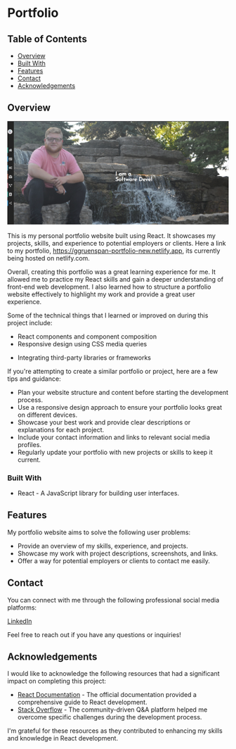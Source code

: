 # Portfolio

## Table of Contents

- [Overview](#overview)
- [Built With](#built-with)
- [Features](#features)
- [Contact](#contact)
- [Acknowledgements](#acknowledgements)

## Overview

![Portfolio Screenshot](./src/components/assets/images/Portfolio.png)

This is my personal portfolio website built using React. It showcases my projects, skills, and experience to potential employers or clients. Here a link to my portfolio, https://ggruenspan-portfolio-new.netlify.app, its currently being hosted on netlify.com.

Overall, creating this portfolio was a great learning experience for me. It allowed me to practice my React skills and gain a deeper understanding of front-end web development. I also learned how to structure a portfolio website effectively to highlight my work and provide a great user experience.

Some of the technical things that I learned or improved on during this project include:
- React components and component composition  
- Responsive design using CSS media queries
<!-- Routing and navigation using React Router -->
- Integrating third-party libraries or frameworks

If you're attempting to create a similar portfolio or project, here are a few tips and guidance:
- Plan your website structure and content before starting the development process.
- Use a responsive design approach to ensure your portfolio looks great on different devices.
- Showcase your best work and provide clear descriptions or explanations for each project.
- Include your contact information and links to relevant social media profiles.
- Regularly update your portfolio with new projects or skills to keep it current.

### Built With

- React - A JavaScript library for building user interfaces.

## Features

My portfolio website aims to solve the following user problems:

- Provide an overview of my skills, experience, and projects.
- Showcase my work with project descriptions, screenshots, and links.
- Offer a way for potential employers or clients to contact me easily.

## Contact

You can connect with me through the following professional social media platforms:

[LinkedIn](https://www.linkedin.com/in/ggruenspan/)

Feel free to reach out if you have any questions or inquiries!

## Acknowledgements

I would like to acknowledge the following resources that had a significant impact on completing this project:

- [React Documentation](https://react.dev/learn) - The official documentation provided a comprehensive guide to React development.
- [Stack Overflow](https://stackoverflow.com/) - The community-driven Q&A platform helped me overcome specific challenges during the development process.

I'm grateful for these resources as they contributed to enhancing my skills and knowledge in React development.